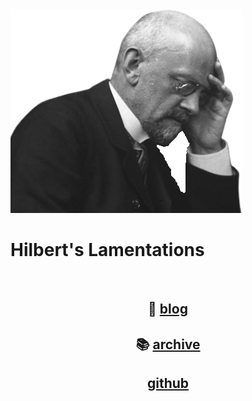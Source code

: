 
<img src='newhilbert.png' class='center'>

# Hilbert's Lamentations

<br>

<h2 style='text-align: center;'>
  📜 <a href='blog/blog.html'>blog</a>
</h2>

<h2 style='text-align: center;'>
  📚 <a href='archive/archive.html'>archive</a>
</h2>

<h2 style='text-align: center;'>
  <i class="fa fa-github"></i> 
  <a href='https://github.com/M-CS-ME'>github</a>
</h2>
